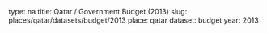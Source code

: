 type: na
title: Qatar / Government Budget (2013)
slug: places/qatar/datasets/budget/2013
place: qatar
dataset: budget
year: 2013
